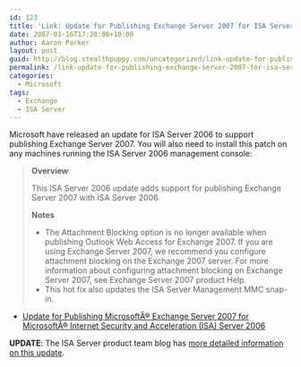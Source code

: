 ```yaml
---
id: 123
title: 'Link: Update for Publishing Exchange Server 2007 for ISA Server 2006'
date: 2007-01-16T17:28:00+10:00
author: Aaron Parker
layout: post
guid: http://blog.stealthpuppy.com/uncategorized/link-update-for-publishing-exchange-server-2007-for-isa-server-2006
permalink: /link-update-for-publishing-exchange-server-2007-for-isa-server-2006/
categories:
  - Microsoft
tags:
  - Exchange
  - ISA Server
---
```

Microsoft have released an update for ISA Server 2006 to support publishing Exchange Server 2007. You will also need to install this patch on any machines running the ISA Server 2006 management console:

> **Overview**
> 
> This ISA Server 2006 update adds support for publishing Exchange Server 2007 with ISA Server 2006.
> 
> **Notes**
> 
>   * The Attachment Blocking option is no longer available when publishing Outlook Web Access for Exchange 2007. If you are using Exchange Server 2007, we recommend you configure attachment blocking on the Exchange 2007 server. For more information about configuring attachment blocking on Exchange Server 2007, see Exchange Server 2007 product Help.
>   * This hot fix also updates the ISA Server Management MMC snap-in.

  * [Update for Publishing MicrosoftÂ® Exchange Server 2007 for MicrosoftÂ® Internet Security and Acceleration (ISA) Server 2006](http://www.microsoft.com/downloads/details.aspx?FamilyID=82b717ce-5b63-4098-8425-bbf4a5b7e09c&DisplayLang=en)

**UPDATE**: The ISA Server product team blog has [more detailed information on this update](http://blogs.technet.com/isablog/archive/2007/01/16/hotfix-released-that-supports-publishing-microsoft-exchange-server-2007-with-isa-server-2006.aspx).